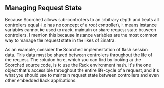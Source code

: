 Managing Request State
----------------------
Because Scorched allows sub-controllers to an arbitrary depth and treats all controllers equal (i.e has no concept of a _root_ controller), it means instance variables cannot be used to track, maintain or share request state between controllers. I mention this because instance variables are the most common way to manage the request state in the likes of Sinatra.

As an example, consider the Scorched implementation of flash session data. This data must be shared between controllers throughout the life of the request. The solution here, which you can find by looking at the Scorched source code, is to use the Rack environment hash. It's the one object that's accessible throughout the entire life-cycle of a request, and it's what you should use to maintain request state between controllers and even other embedded Rack applications.